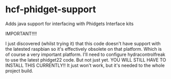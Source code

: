 # hcf-phidget-support
Adds java support for interfacing with Phidgets Interface kits

IMPORTANT!!!!

I just discovered (whilst trying it) that this code doesn't have support with the latested raspbian so it's effectively obsolete on that platform. Which is of course a very important platform. I'll need to configure hydracontrolfreak to use the latest phidget22 code. But not just yet. YOU WILL STILL HAVE TO INSTALL THIS CURRENTLY!! It just won't work, but it's needed to the whole project build.
